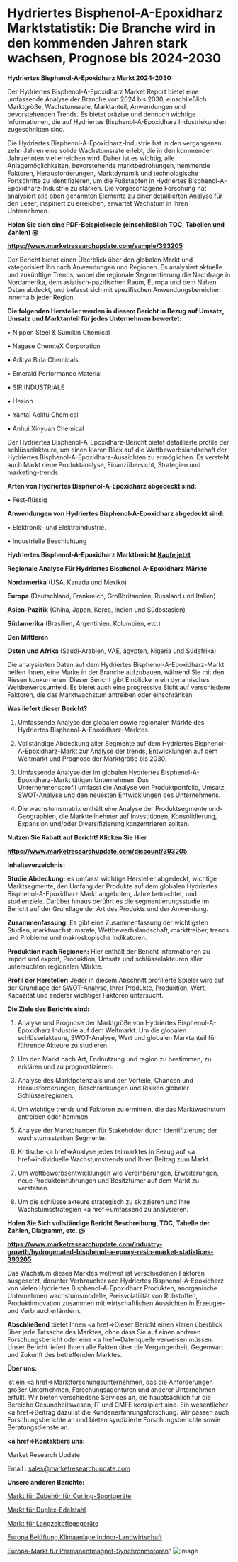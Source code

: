 # Hydriertes Bisphenol-A-Epoxidharz Marktstatistik: Die Branche wird in den kommenden Jahren stark wachsen, Prognose bis 2024-2030

<strong>Hydriertes Bisphenol-A-Epoxidharz Markt 2024-2030:</strong>

Der Hydriertes Bisphenol-A-Epoxidharz Market Report bietet eine umfassende Analyse der Branche von 2024 bis 2030, einschließlich Marktgröße, Wachstumsrate, Marktanteil, Anwendungen und bevorstehenden Trends. Es bietet präzise und dennoch wichtige Informationen, die auf Hydriertes Bisphenol-A-Epoxidharz Industriekunden zugeschnitten sind.

Die Hydriertes Bisphenol-A-Epoxidharz-Industrie hat in den vergangenen zehn Jahren eine solide Wachstumsrate erlebt, die in den kommenden Jahrzehnten viel erreichen wird. Daher ist es wichtig, alle Anlagemöglichkeiten, bevorstehende marktbedrohungen, hemmende Faktoren, Herausforderungen, Marktdynamik und technologische Fortschritte zu identifizieren, um die Fußstapfen in Hydriertes Bisphenol-A-Epoxidharz-Industrie zu stärken. Die vorgeschlagene Forschung hat analysiert alle oben genannten Elemente zu einer detaillierten Analyse für den Leser, inspiriert zu erreichen, erwartet Wachstum in Ihren Unternehmen.



<strong>Holen Sie sich eine PDF-Beispielkopie (einschließlich TOC, Tabellen und Zahlen) @
</strong>

<strong><a href=https://www.marketresearchupdate.com/sample/393205>

<strong>https://www.marketresearchupdate.com/sample/393205</u></font></a></strong></strong>

Der Bericht bietet einen Überblick über den globalen Markt und kategorisiert ihn nach Anwendungen und Regionen. Es analysiert aktuelle und zukünftige Trends, wobei die regionale Segmentierung die Nachfrage in Nordamerika, dem asiatisch-pazifischen Raum, Europa und dem Nahen Osten abdeckt, und befasst sich mit spezifischen Anwendungsbereichen innerhalb jeder Region.



<strong>Die folgenden Hersteller werden in diesem Bericht in Bezug auf Umsatz, Umsatz und Marktanteil für jedes Unternehmen bewertet:</strong>

• Nippon Steel & Sumikin Chemical

• Nagase ChemteX Corporation

• Aditya Birla Chemicals

• Emerald Performance Material

• SIR INDUSTRIALE

• Hexion

• Yantai Aolifu Chemical

• Anhui Xinyuan Chemical

Der Hydriertes Bisphenol-A-Epoxidharz-Bericht bietet detaillierte profile der schlüsselakteure, um einen klaren Blick auf die Wettbewerbslandschaft der Hydriertes Bisphenol-A-Epoxidharz-Aussichten zu ermöglichen. Es versteht auch Markt neue Produktanalyse, Finanzübersicht, Strategien und marketing-trends.



<strong>Arten von Hydriertes Bisphenol-A-Epoxidharz abgedeckt sind:</strong>

• Fest-flüssig



<strong>Anwendungen von Hydriertes Bisphenol-A-Epoxidharz abgedeckt sind:</strong>

• Elektronik- und Elektroindustrie.

• Industrielle Beschichtung



<strong>Hydriertes Bisphenol-A-Epoxidharz Marktbericht <a href=https://www.marketresearchupdate.com/buynow/393205>Kaufe jetzt</a></strong>



<strong>Regionale Analyse Für Hydriertes Bisphenol-A-Epoxidharz Märkte</strong>



<strong>Nordamerika</strong> (USA, Kanada und Mexiko)



<strong>Europa</strong> (Deutschland, Frankreich, Großbritannien, Russland und Italien)



<strong>Asien-Pazifik</strong> (China, Japan, Korea, Indien und Südostasien)



<strong>Südamerika</strong> (Brasilien, Argentinien, Kolumbien, etc.)



<strong>Den Mittleren</strong> 

<strong>Osten und Afrika</strong> (Saudi-Arabien, VAE, ägypten, Nigeria und Südafrika)

Die analysierten Daten auf dem Hydriertes Bisphenol-A-Epoxidharz-Markt helfen Ihnen, eine Marke in der Branche aufzubauen, während Sie mit den Riesen konkurrieren. Dieser Bericht gibt Einblicke in ein dynamisches Wettbewerbsumfeld. Es bietet auch eine progressive Sicht auf verschiedene Faktoren, die das Marktwachstum antreiben oder einschränken.



<strong>Was liefert dieser Bericht?</strong>

1. Umfassende Analyse der globalen sowie regionalen Märkte des Hydriertes Bisphenol-A-Epoxidharz-Marktes.

2. Vollständige Abdeckung aller Segmente auf dem Hydriertes Bisphenol-A-Epoxidharz-Markt zur Analyse der trends, Entwicklungen auf dem Weltmarkt und Prognose der Marktgröße bis 2030.

3. Umfassende Analyse der im globalen Hydriertes Bisphenol-A-Epoxidharz-Markt tätigen Unternehmen. Das Unternehmensprofil umfasst die Analyse von Produktportfolio, Umsatz, SWOT-Analyse und den neuesten Entwicklungen des Unternehmens.

4. Die wachstumsmatrix enthält eine Analyse der Produktsegmente und-Geographien, die Marktteilnehmer auf Investitionen, Konsolidierung, Expansion und/oder Diversifizierung konzentrieren sollten.



<strong>Nutzen Sie Rabatt auf Bericht! Klicken Sie Hier
</strong>

<strong><a href=https://www.marketresearchupdate.com/discount/393205>https://www.marketresearchupdate.com/discount/393205</b></u></font></strong></a>



<strong>Inhaltsverzeichnis:</strong>



<strong>Studie Abdeckung:</strong> es umfasst wichtige Hersteller abgedeckt, wichtige Marktsegmente, den Umfang der Produkte auf dem globalen Hydriertes Bisphenol-A-Epoxidharz Markt angeboten, Jahre betrachtet, und studienziele. Darüber hinaus berührt es die segmentierungsstudie im Bericht auf der Grundlage der Art des Produkts und der Anwendung.



<strong>Zusammenfassung:</strong> Es gibt eine Zusammenfassung der wichtigsten Studien, marktwachstumsrate, Wettbewerbslandschaft, markttreiber, trends und Probleme und makroskopische Indikatoren.



<strong>Produktion nach Regionen:</strong> Hier enthält der Bericht Informationen zu import und export, Produktion, Umsatz und schlüsselakteuren aller untersuchten regionalen Märkte.



<strong>Profil der Hersteller:</strong> Jeder in diesem Abschnitt profilierte Spieler wird auf der Grundlage der SWOT-Analyse, Ihrer Produkte, Produktion, Wert, Kapazität und anderer wichtiger Faktoren untersucht.



<strong>Die Ziele des Berichts sind:</strong>

1) Analyse und Prognose der Marktgröße von Hydriertes Bisphenol-A-Epoxidharz Industrie auf dem Weltmarkt.
Um die globalen schlüsselakteure, SWOT-Analyse, Wert und globalen Marktanteil für führende Akteure zu studieren.

2) Um den Markt nach Art, Endnutzung und region zu bestimmen, zu erklären und zu prognostizieren.

3) Analyse des Marktpotenzials und der Vorteile, Chancen und Herausforderungen, Beschränkungen und Risiken globaler Schlüsselregionen.

4) Um wichtige trends und Faktoren zu ermitteln, die das Marktwachstum antreiben oder hemmen.

5) Analyse der Marktchancen für Stakeholder durch Identifizierung der wachstumsstarken Segmente.

6) Kritische <a href=>Analyse</a> jedes teilmarktes in Bezug auf <a href=>individuelle</a> Wachstumstrends und Ihren Beitrag zum Markt.

7) Um wettbewerbsentwicklungen wie Vereinbarungen, Erweiterungen, neue Produkteinführungen und Besitztümer auf dem Markt zu verstehen.

8) Um die schlüsselakteure strategisch zu skizzieren und Ihre Wachstumsstrategien <a href=>umfassend</a> zu analysieren.



<strong>Holen Sie Sich vollständige Bericht Beschreibung, TOC, Tabelle der Zahlen, Diagramm, etc. @ </strong>

<strong><a href=https://www.marketresearchupdate.com/industry-growth/hydrogenated-bisphenol-a-epoxy-resin-market-statistices-393205>https://www.marketresearchupdate.com/industry-growth/hydrogenated-bisphenol-a-epoxy-resin-market-statistices-393205</a></font></strong>

Das Wachstum dieses Marktes weltweit ist verschiedenen Faktoren ausgesetzt, darunter Verbraucher ace Hydriertes Bisphenol-A-Epoxidharz von vielen Hydriertes Bisphenol-A-Epoxidharz Produkten, anorganische Unternehmen wachstumsmodelle, Preisvolatilität von Rohstoffen, Produktinnovation zusammen mit wirtschaftlichen Aussichten in Erzeuger-und Verbraucherländern.



<strong>Abschließend</strong> bietet Ihnen <a href=>Dieser</a> Bericht einen klaren überblick über jede Tatsache des Marktes, ohne dass Sie auf einen anderen Forschungsbericht oder eine <a href=>Datenquelle</a> verweisen müssen. Unser Bericht liefert Ihnen alle Fakten über die Vergangenheit, Gegenwart und Zukunft des betreffenden Marktes.



<strong>Über uns:</strong>

 ist ein <a href=>Marktfors</a>chungsunternehmen, das die Anforderungen großer Unternehmen, Forschungsagenturen und anderer Unternehmen erfüllt. Wir bieten verschiedene Services an, die hauptsächlich für die Bereiche Gesundheitswesen, IT und CMFE konzipiert sind. Ein wesentlicher <a href=>Beitrag</a> dazu ist die Kundenerfahrungsforschung. Wir passen auch Forschungsberichte an und bieten syndizierte Forschungsberichte sowie Beratungsdienste an.



<strong><a href=>Kontaktiere uns:</a></strong>

Market Research Update

Email : sales@marketresearchupdate.com



<strong>Unsere anderen Berichte:</strong>

<a href=https://www.linkedin.com/pulse/curling-sports-equipment-accessories-market-size>Markt für Zubehör für Curling-Sportgeräte</a>

<a href=https://www.linkedin.com/pulse/duplex-stainless-steel-market-size-share-outlook>Markt für Duplex-Edelstahl</a>

<a href=https://www.linkedin.com/pulse/long-term-care-devices-market-analysis-segment>Markt für Langzeitpflegegeräte</a>

<a href=https://www.linkedin.com/pulse/europe-ventilation-air-conditioning-indoor-agriculture>Europa Belüftung Klimaanlage Indoor-Landwirtschaft</a>

<a href=https://www.linkedin.com/pulse/europe-permanent-magnet-synchronous-motor-market-upcoming>Europa-Markt für Permanentmagnet-Synchronmotoren</a>"
![image](https://github.com/Gayatrikarjule/Market-Analysis-360/assets/97346546/98016b01-6869-4388-8226-32d680e89977)
